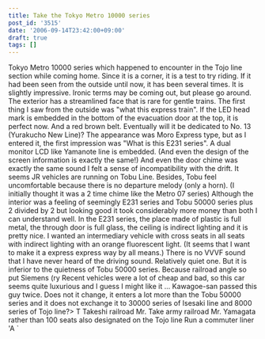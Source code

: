 ```yaml
---
title: Take the Tokyo Metro 10000 series
post_id: '3515'
date: '2006-09-14T23:42:00+09:00'
draft: true
tags: []
---
```


Tokyo Metro 10000 series which happened to encounter in the Tojo line section while coming home. Since it is a corner, it is a test to try riding. If it had been seen from the outside until now, it has been several times. It is slightly impressive. Ironic terms may be coming out, but please go around. The exterior has a streamlined face that is rare for gentle trains. The first thing I saw from the outside was "what this express train". If the LED head mark is embedded in the bottom of the evacuation door at the top, it is perfect now. And a red brown belt. Eventually will it be dedicated to No. 13 (Yurakucho New Line)? The appearance was Moro Express type, but as I entered it, the first impression was "What is this E231 series". A dual monitor LCD like Yamanote line is embedded. (And even the design of the screen information is exactly the same!) And even the door chime was exactly the same sound I felt a sense of incompatibility with the drift. It seems JR vehicles are running on Tobu Line. Besides, Tobu feel uncomfortable because there is no departure melody (only a horn). (I initially thought it was a 2 time chime like the Metro 07 series) Although the interior was a feeling of seemingly E231 series and Tobu 50000 series plus 2 divided by 2 but looking good it took considerably more money than both I can understand well. In the E231 series, the place made of plastic is full metal, the through door is full glass, the ceiling is indirect lighting and it is pretty nice. I wanted an intermediary vehicle with cross seats in all seats with indirect lighting with an orange fluorescent light. (It seems that I want to make it a express express way by all means.) There is no VVVF sound that I have never heard of the driving sound. Relatively quiet one. But it is inferior to the quietness of Tobu 50000 series. Because railroad angle so put Siemens (ry Recent vehicles were a lot of cheap and bad, so this car seems quite luxurious and I guess I might like it ... Kawagoe-san passed this guy twice. Does not it change, it enters a lot more than the Tobu 50000 series and it does not exchange it to 30000 series of Isesaki line and 8000 series of Tojo line?> T Takeshi railroad Mr. Take army railroad Mr. Yamagata rather than 100 seats also designated on the Tojo line Run a commuter liner 'A `
